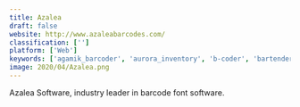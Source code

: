 ```yaml
---
title: Azalea
draft: false 
website: http://www.azaleabarcodes.com/
classification: ['']
platform: ['Web']
keywords: ['agamik_barcoder', 'aurora_inventory', 'b-coder', 'bartender', 'codesoft', 'corgisoft', 'delivrd', 'digimarc_for_retail', 'edgemagic', 'intrek', 'intra_by_alphabet', 'labeljoy', 'labelvision', 'loanertrack', 'loftware_enterprise_labeling_solutins', 'mapyourtag', 'qrness', 'whisqr_loyalty_program', 'zebra_datacapture_dna', 'uqr.me']
image: 2020/04/Azalea.png
---
```

Azalea Software, industry leader in barcode font software.